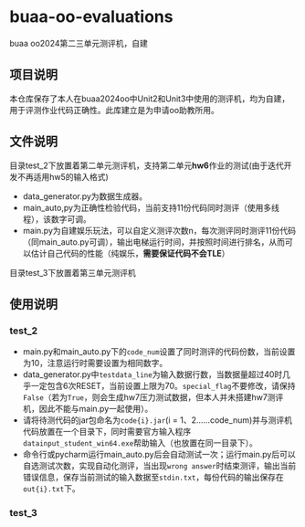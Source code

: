 # buaa-oo-evaluations

buaa oo2024第二三单元测评机，自建

## 项目说明

本仓库保存了本人在buaa2024oo中Unit2和Unit3中使用的测评机，均为自建，用于评测作业代码正确性。此库建立是为申请oo助教所用。

## 文件说明

目录test_2下放置着第二单元测评机，支持第二单元**hw6**作业的测试(由于迭代开发不再适用hw5的输入格式)

* data_generator.py为数据生成器。
* main_auto,py为正确性检验代码，当前支持11份代码同时测评（使用多线程），该数字可调。
* main.py为自建娱乐玩法，可以自定义测评次数n，每次测评同时测评11份代码（同main_auto.py可调），输出电梯运行时间，并按照时间进行排名，从而可以估计自己代码的性能（纯娱乐，**需要保证代码不会TLE**）

目录test_3下放置着第三单元测评机

## 使用说明

### test_2

* main.py和main_auto.py下的`code_num`设置了同时测评的代码份数，当前设置为10，注意运行时需要设置为相同数字。
* data_generator.py中`testdata_line`为输入数据行数，当数据量超过40时几乎一定包含6次RESET，当前设置上限为70。`special_flag`不要修改，请保持`False`（若为`True`，则会生成hw7压力测试数据，但本人并未搭建hw7测评机，因此不能与main.py一起使用）。
* 请将待测代码的jar包命名为`code{i}.jar`(i = 1、2……code_num)并与测评机代码放置在一个目录下，同时需要官方输入程序`datainput_student_win64.exe`帮助输入（也放置在同一目录下）。
* 命令行或pycharm运行main_auto.py后会自动测试一次；运行main.py后可以自选测试次数，实现自动化测评，当出现`wrong answer`时结束测评，输出当前错误信息，保存当前测试的输入数据至`stdin.txt`，每份代码的输出保存在`out{i}.txt`下。

### test_3

